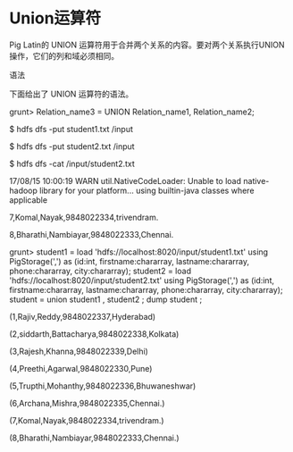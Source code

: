 # Union运算符

Pig Latin的 UNION 运算符用于合并两个关系的内容。要对两个关系执行UNION操作，它们的列和域必须相同。

语法

下面给出了 UNION 运算符的语法。

grunt&gt; Relation\_name3 = UNION Relation\_name1, Relation\_name2;

$ hdfs dfs -put student1.txt /input

$ hdfs dfs -put student2.txt /input

$ hdfs dfs -cat /input/student2.txt

17/08/15 10:00:19 WARN util.NativeCodeLoader: Unable to load native-hadoop library for your platform... using builtin-java classes where applicable

7,Komal,Nayak,9848022334,trivendram.

8,Bharathi,Nambiayar,9848022333,Chennai.

grunt&gt;   student1 = load 'hdfs://localhost:8020/input/student1.txt' using PigStorage\(','\) as \(id:int, firstname:chararray, lastname:chararray, phone:chararray, city:chararray\);  student2 = load 'hdfs://localhost:8020/input/student2.txt' using PigStorage\(','\) as \(id:int, firstname:chararray, lastname:chararray, phone:chararray, city:chararray\); student = union student1 , student2 ; dump student ;

\(1,Rajiv,Reddy,9848022337,Hyderabad\)

\(2,siddarth,Battacharya,9848022338,Kolkata\)

\(3,Rajesh,Khanna,9848022339,Delhi\)

\(4,Preethi,Agarwal,9848022330,Pune\)

\(5,Trupthi,Mohanthy,9848022336,Bhuwaneshwar\)

\(6,Archana,Mishra,9848022335,Chennai.\)

\(7,Komal,Nayak,9848022334,trivendram.\)

\(8,Bharathi,Nambiayar,9848022333,Chennai.\)



